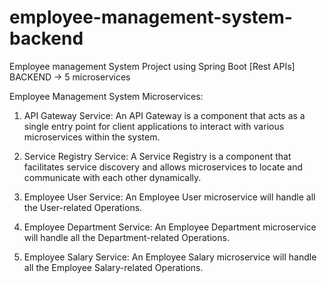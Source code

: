 # employee-management-system-backend
Employee management System Project using Spring Boot [Rest APIs] BACKEND -> 5 microservices



Employee Management System Microservices:

1) API Gateway Service:
An API Gateway is a component that acts as a single entry point for client applications to interact with various microservices within the system.

2) Service Registry Service:
A Service Registry is a component that facilitates service discovery and allows microservices to locate and communicate with each other dynamically.

3) Employee User Service:
An Employee User microservice will handle all the User-related Operations.

4) Employee Department Service:
An Employee Department microservice will handle all the Department-related Operations.

5) Employee Salary Service:
An Employee Salary microservice will handle all the Employee Salary-related Operations.
